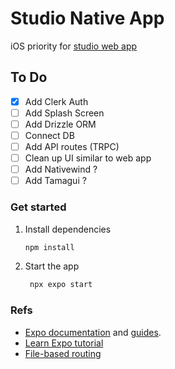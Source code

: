 # Studio Native App

iOS priority for [studio web app](https://app.acidgambit.com)

## To Do

- [x] Add Clerk Auth
- [ ] Add Splash Screen
- [ ] Add Drizzle ORM
- [ ] Connect DB
- [ ] Add API routes (TRPC)
- [ ] Clean up UI similar to web app
- [ ] Add Nativewind ?
- [ ] Add Tamagui ?

### Get started

1. Install dependencies

   ```bash
   npm install
   ```

2. Start the app

   ```bash
    npx expo start
   ```

### Refs

- [Expo documentation](https://docs.expo.dev/) and [guides](https://docs.expo.dev/guides).
- [Learn Expo tutorial](https://docs.expo.dev/tutorial/introduction/)
- [File-based routing](https://docs.expo.dev/router/introduction)
